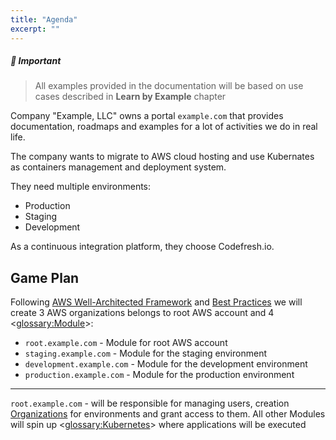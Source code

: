 ```yaml
---
title: "Agenda"
excerpt: ""
---
```


##### :no_entry_sign: Important
> All examples provided in the documentation will be based on use cases described in **Learn by Example** chapter

Company "Example, LLC" owns a portal `example.com` that provides documentation, roadmaps and examples for a lot of activities we do in real life.

The company wants to migrate to AWS cloud hosting and use Kubernates as containers management and deployment system. 

They need multiple environments:
* Production
* Staging
* Development

As a continuous integration platform, they choose Codefresh.io.

## Game Plan

Following [AWS Well-Architected Framework](doc:aws-well-architected-framework) and [Best Practices](doc:aws-organizations-best-practices) we will create 3 AWS organizations belongs to root AWS account and 4 <<glossary:Module>>:
* `root.example.com` - Module for root AWS account
* `staging.example.com` - Module for the staging environment
* `development.example.com` - Module for the development environment
* `production.example.com` - Module for the production environment

----------

`root.example.com` - will be responsible for managing users, creation [Organizations](doc:organizations) for environments and grant access to them.
All other Modules will spin up <<glossary:Kubernetes>>  where applications will be executed